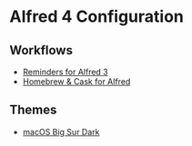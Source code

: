 # Alfred 4 Configuration

## Workflows
- [Reminders for Alfred 3](https://github.com/surrealroad/alfred-reminders)
- [Homebrew & Cask for Alfred](https://github.com/fniephaus/alfred-homebrew)

## Themes
- [macOS Big Sur Dark](https://www.alfredapp.com/extras/theme/NWnuAKel02/)
